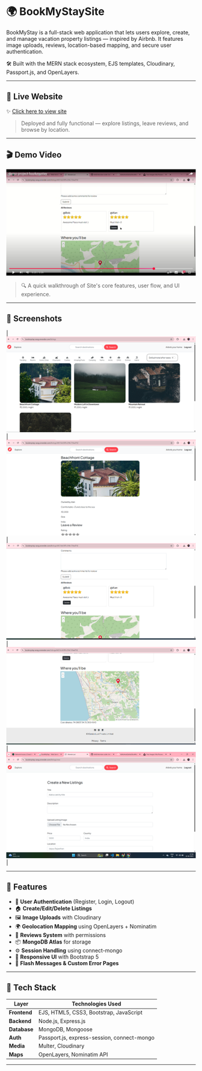 # 🌍 BookMyStaySite
BookMyStay is a full-stack web application that lets users explore, create, and manage vacation property listings — inspired by Airbnb. It features image uploads, reviews, location-based mapping, and secure user authentication.

🛠 Built with the MERN stack ecosystem, EJS templates, Cloudinary, Passport.js, and OpenLayers.

---

## 🔗 Live Website

✨ [Click here to view site](https://bookmystay-aosg.onrender.com/signup)

> Deployed and fully functional — explore listings, leave reviews, and browse by location.

---

## 🎬 Demo Video

[![Watch the Demo](assets/thumbnail.png)](https://youtu.be/a-1wHUW7A2A)

> 🔍 A quick walkthrough of Site's core features, user flow, and UI experience.

---

## 📸 Screenshots


| ![Home](./assets/home.png) |
![Details](./assets/listing_1.png) |
![Details](./assets/listing_2.png) |
![Details](./assets/listing_3.png) |
![Form](./assets/new.png) |

---

## 🚀 Features

- 🔐 **User Authentication** (Register, Login, Logout)
- 🏠 **Create/Edit/Delete Listings**
- 🖼️ **Image Uploads** with Cloudinary
- 🌍 **Geolocation Mapping** using OpenLayers + Nominatim
- 💬 **Reviews System** with permissions
- 📦 **MongoDB Atlas** for storage
- ⚙️ **Session Handling** using connect-mongo
- 🎨 **Responsive UI** with Bootstrap 5
- 📌 **Flash Messages & Custom Error Pages**

---

## 🧰 Tech Stack

| Layer        | Technologies Used                          |
|--------------|---------------------------------------------|
| **Frontend** | EJS, HTML5, CSS3, Bootstrap, JavaScript     |
| **Backend**  | Node.js, Express.js                        |
| **Database** | MongoDB, Mongoose                          |
| **Auth**     | Passport.js, express-session, connect-mongo|
| **Media**    | Multer, Cloudinary                         |
| **Maps**     | OpenLayers, Nominatim API                  |

---
